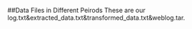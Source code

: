 ##Data Files in Different Peirods
These are our log.txt&extracted_data.txt&transformed_data.txt&weblog.tar.
